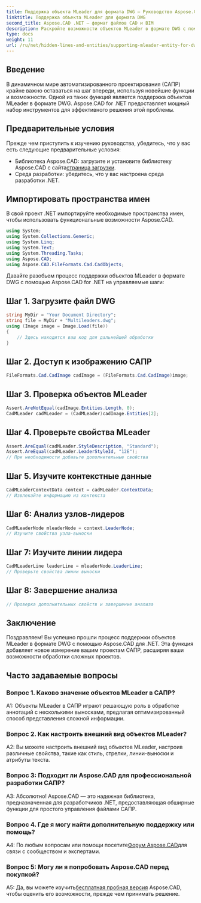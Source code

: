 ```yaml
---
title: Поддержка объекта MLeader для формата DWG — Руководство Aspose.CAD
linktitle: Поддержка объекта MLeader для формата DWG
second_title: Aspose.CAD .NET — формат файлов CAD и BIM
description: Раскройте возможности объектов MLeader в формате DWG с помощью Aspose.CAD для .NET. Улучшите свои проекты САПР без особых усилий.
type: docs
weight: 11
url: /ru/net/hidden-lines-and-entities/supporting-mleader-entity-for-dwg-format/
---
```

## Введение

В динамичном мире автоматизированного проектирования (САПР) крайне важно оставаться на шаг впереди, используя новейшие функции и возможности. Одной из таких функций является поддержка объектов MLeader в формате DWG. Aspose.CAD for .NET предоставляет мощный набор инструментов для эффективного решения этой проблемы.

## Предварительные условия

Прежде чем приступить к изучению руководства, убедитесь, что у вас есть следующие предварительные условия:

-  Библиотека Aspose.CAD: загрузите и установите библиотеку Aspose.CAD с сайта[страница загрузки](https://releases.aspose.com/cad/net/).
- Среда разработки: убедитесь, что у вас настроена среда разработки .NET.

## Импортировать пространства имен

В свой проект .NET импортируйте необходимые пространства имен, чтобы использовать функциональные возможности Aspose.CAD.

```csharp
using System;
using System.Collections.Generic;
using System.Linq;
using System.Text;
using System.Threading.Tasks;
using Aspose.CAD;
using Aspose.CAD.FileFormats.Cad.CadObjects;
```

Давайте разобьем процесс поддержки объектов MLeader в формате DWG с помощью Aspose.CAD for .NET на управляемые шаги:

## Шаг 1. Загрузите файл DWG

```csharp
string MyDir = "Your Document Directory";
string file = MyDir + "Multileaders.dwg";
using (Image image = Image.Load(file))
{
    // Здесь находится ваш код для дальнейшей обработки
}
```

## Шаг 2. Доступ к изображению САПР

```csharp
FileFormats.Cad.CadImage cadImage = (FileFormats.Cad.CadImage)image;
```

## Шаг 3. Проверка объектов MLeader

```csharp
Assert.AreNotEqual(cadImage.Entities.Length, 0);
CadMLeader cadMLeader = (CadMLeader)cadImage.Entities[2];
```

## Шаг 4. Проверьте свойства MLeader

```csharp
Assert.AreEqual(cadMLeader.StyleDescription, "Standard");
Assert.AreEqual(cadMLeader.LeaderStyleId, "12E");
// При необходимости добавьте дополнительные свойства
```

## Шаг 5. Изучите контекстные данные

```csharp
CadMLeaderContextData context = cadMLeader.ContextData;
// Извлекайте информацию из контекста
```

## Шаг 6: Анализ узлов-лидеров

```csharp
CadMLeaderNode mleaderNode = context.LeaderNode;
// Изучите свойства узла-выноски
```

## Шаг 7: Изучите линии лидера

```csharp
CadMLeaderLine leaderLine = mleaderNode.LeaderLine;
// Проверьте свойства линии выноски
```

## Шаг 8: Завершение анализа

```csharp
// Проверка дополнительных свойств и завершение анализа
```

## Заключение

Поздравляем! Вы успешно прошли процесс поддержки объектов MLeader в формате DWG с помощью Aspose.CAD для .NET. Эта функция добавляет новое измерение вашим проектам САПР, расширяя ваши возможности обработки сложных проектов.

## Часто задаваемые вопросы

### Вопрос 1. Каково значение объектов MLeader в САПР?

A1: Объекты MLeader в САПР играют решающую роль в обработке аннотаций с несколькими выносками, предлагая оптимизированный способ представления сложной информации.

### Вопрос 2. Как настроить внешний вид объектов MLeader?

A2: Вы можете настроить внешний вид объектов MLeader, настроив различные свойства, такие как стиль, стрелки, линии-выноски и атрибуты текста.

### Вопрос 3: Подходит ли Aspose.CAD для профессиональной разработки САПР?

А3: Абсолютно! Aspose.CAD — это надежная библиотека, предназначенная для разработчиков .NET, предоставляющая обширные функции для простого управления файлами САПР.

### Вопрос 4. Где я могу найти дополнительную поддержку или помощь?

 A4: По любым вопросам или помощи посетите[Форум Aspose.CAD](https://forum.aspose.com/c/cad/19)для связи с сообществом и экспертами.

### Вопрос 5: Могу ли я попробовать Aspose.CAD перед покупкой?

 A5: Да, вы можете изучить[бесплатная пробная версия](https://releases.aspose.com/) Aspose.CAD, чтобы оценить его возможности, прежде чем принимать решение.